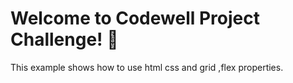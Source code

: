 
# Welcome to Codewell Project Challenge! 👋

This example shows how to use html css and  grid ,flex properties.





